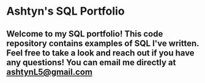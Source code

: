 # Ashtyn's SQL Portfolio

## Welcome to my SQL portfolio! This code repository contains examples of SQL I've written. Feel free to take a look and reach out if you have any questions! You can email me directly at ashtynL5@gmail.com
